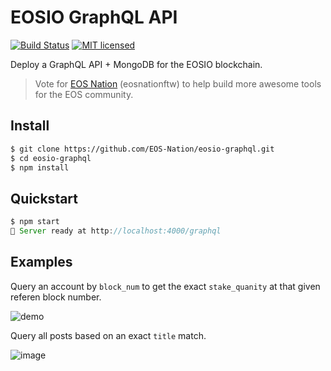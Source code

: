 # EOSIO GraphQL API

[![Build Status](https://travis-ci.org/EOS-Nation/eosio-graphql.svg?branch=master)](https://travis-ci.org/EOS-Nation/eosio-graphql)
[![MIT licensed](https://img.shields.io/badge/license-MIT-blue.svg)](https://raw.githubusercontent.com/EOS-Nation/eosio-graphql/master/LICENSE)

Deploy a GraphQL API + MongoDB for the EOSIO blockchain.

> Vote for [EOS Nation](https://eosnation.io) (eosnationftw) to help build more awesome tools for the EOS community.

## Install

```bash
$ git clone https://github.com/EOS-Nation/eosio-graphql.git
$ cd eosio-graphql
$ npm install
```

## Quickstart

```javascript
$ npm start
🚀 Server ready at http://localhost:4000/graphql
```

## Examples

Query an account by `block_num` to get the exact `stake_quanity` at that given referen block number.

![demo](https://user-images.githubusercontent.com/550895/43239894-ff5601ea-9061-11e8-93c3-69c2202e1bba.png)

Query all posts based on an exact `title` match.

![image](https://user-images.githubusercontent.com/550895/43239961-50c16042-9062-11e8-8440-70c410ccbcf4.png)